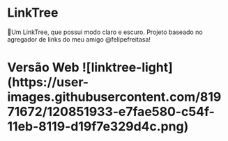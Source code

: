 # LinkTree
🌲Um LinkTree, que possui modo claro e escuro. Projeto baseado no agregador de links do meu amigo @felipefreitasa! 
<h1>Versão Web
![linktree-light](https://user-images.githubusercontent.com/81971672/120851933-e7fae580-c54f-11eb-8119-d19f7e329d4c.png)
